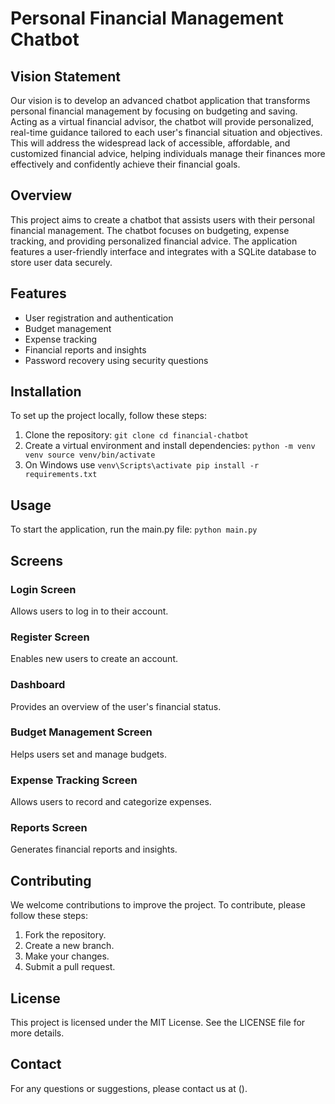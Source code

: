 Personal Financial Management Chatbot
=====================================

Vision Statement
----------------

Our vision is to develop an advanced chatbot application that transforms personal financial management by focusing on budgeting and saving. Acting as a virtual financial advisor, the chatbot will provide personalized, real-time guidance tailored to each user's financial situation and objectives. This will address the widespread lack of accessible, affordable, and customized financial advice, helping individuals manage their finances more effectively and confidently achieve their financial goals.

Overview
----------

This project aims to create a chatbot that assists users with their personal financial management. The chatbot focuses on budgeting, expense tracking, and providing personalized financial advice. The application features a user-friendly interface and integrates with a SQLite database to store user data securely.

Features
------------

* User registration and authentication
* Budget management
* Expense tracking
* Financial reports and insights
* Password recovery using security questions

Installation
--------------

To set up the project locally, follow these steps:

1. Clone the repository:
```git clone cd financial-chatbot```
2. Create a virtual environment and install dependencies:
```python -m venv venv source venv/bin/activate```
3. On Windows use ```venv\Scripts\activate pip install -r requirements.txt```
   
Usage
---------

To start the application, run the main.py file:
```python main.py```


Screens
---------

### Login Screen
Allows users to log in to their account.

### Register Screen
Enables new users to create an account.

### Dashboard
Provides an overview of the user's financial status.

### Budget Management Screen
Helps users set and manage budgets.

### Expense Tracking Screen
Allows users to record and categorize expenses.

### Reports Screen
Generates financial reports and insights.

Contributing
--------------

We welcome contributions to improve the project. To contribute, please follow these steps:

1. Fork the repository.
2. Create a new branch.
3. Make your changes.
4. Submit a pull request.

License
---------

This project is licensed under the MIT License. See the LICENSE file for more details.

Contact
---------

For any questions or suggestions, please contact us at ().
